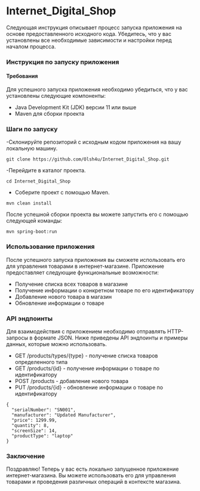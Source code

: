 # Internet_Digital_Shop

Следующая инструкция описывает процесс запуска приложения на основе предоставленного исходного кода. Убедитесь, что у вас установлены все необходимые зависимости и настройки перед началом процесса.

### Инструкция по запуску приложения


#### Требования
Для успешного запуска приложения необходимо убедиться, что у вас установлены следующие компоненты:

- Java Development Kit (JDK) версии 11 или выше
- Maven для сборки проекта

### Шаги по запуску

-Склонируйте репозиторий с исходным кодом приложения на вашу локальную машину.
```
git clone https://github.com/Olsh4u/Internet_Digital_Shop.git
```
-Перейдите в каталог проекта.
```
cd Internet_Digital_Shop
```
- Соберите проект с помощью Maven.
```
mvn clean install
```
После успешной сборки проекта вы можете запустить его с помощью следующей команды:
```
mvn spring-boot:run
```


### Использование приложения
После успешного запуска приложения вы сможете использовать его для управления товарами в интернет-магазине. Приложение предоставляет следующие функциональные возможности:

- Получение списка всех товаров в магазине
- Получение информации о конкретном товаре по его идентификатору
- Добавление нового товара в магазин
- Обновление информации о товаре



### API эндпоинты

Для взаимодействия с приложением необходимо отправлять HTTP-запросы в формате JSON. Ниже приведены API эндпоинты и примеры данных, которые можно использовать.

- GET /products/types/{type} - получение списка товаров определенного типа
- GET /products/{id} - получение информации о товаре по идентификатору
- POST /products - добавление нового товара
- PUT /products/{id} - обновление информации о товаре по идентификатору

```
{
  "serialNumber": "SN001",
  "manufacturer": "Updated Manufacturer",
  "price": 1299.99,
  "quantity": 8,
  "screenSize": 14,
  "productType": "laptop"
}

```
### Заключение
Поздравляю! Теперь у вас есть локально запущенное приложение интернет-магазина. Вы можете использовать его для управления товарами и проведения различных операций в контексте магазина.
